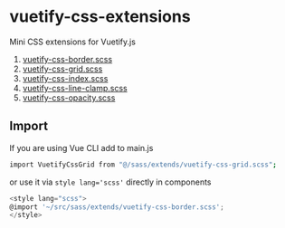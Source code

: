 # vuetify-css-extensions

Mini CSS extensions for Vuetify.js

1. [vuetify-css-border.scss][border]
2. [vuetify-css-grid.scss][grid]
3. [vuetify-css-index.scss][index]
4. [vuetify-css-line-clamp.scss][line-clamp]
5. [vuetify-css-opacity.scss][opacity]

## Import

If you are using Vue CLI add to main.js

```bash
import VuetifyCssGrid from "@/sass/extends/vuetify-css-grid.scss";
```

or use it via `style lang='scss'` directly in components

```js
<style lang="scss">
@import '~/src/sass/extends/vuetify-css-border.scss';
</style>
```

[vuetify]: https://vuetifyjs.com/en/
[border]: https://github.com/andrejsharapov/vuetify-css-extensions/tree/master/src/sass/extends/vuetify-css-border.scss
[grid]: https://github.com/andrejsharapov/vuetify-css-extensions/tree/master/src/sass/extends/vuetify-css-grid.scss
[index]: https://github.com/andrejsharapov/vuetify-css-extensions/tree/master/src/sass/extends/vuetify-css-index.scss
[line-clamp]: https://github.com/andrejsharapov/vuetify-css-extensions/tree/master/src/sass/extends/vuetify-css-line-clamp.scss
[opacity]: https://github.com/andrejsharapov/vuetify-css-extensions/tree/master/src/sass/extends/vuetify-css-opacity.scss

